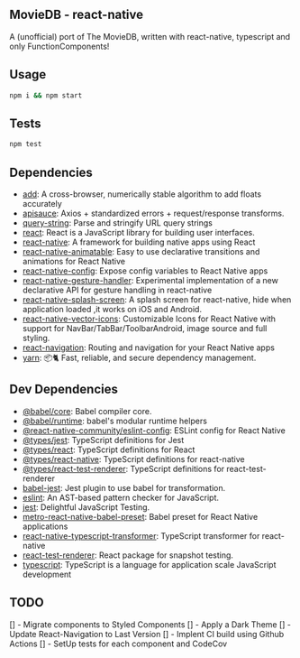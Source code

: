 ## MovieDB - react-native

A (unofficial) port of The MovieDB, written with react-native, typescript and only FunctionComponents!

## Usage

```sh
npm i && npm start
```

## Tests

```sh
npm test
```

## Dependencies

- [add](https://ghub.io/add): A cross-browser, numerically stable algorithm to add floats accurately
- [apisauce](https://ghub.io/apisauce): Axios + standardized errors + request/response transforms.
- [query-string](https://ghub.io/query-string): Parse and stringify URL query strings
- [react](https://ghub.io/react): React is a JavaScript library for building user interfaces.
- [react-native](https://ghub.io/react-native): A framework for building native apps using React
- [react-native-animatable](https://ghub.io/react-native-animatable): Easy to use declarative transitions and animations for React Native
- [react-native-config](https://ghub.io/react-native-config): Expose config variables to React Native apps
- [react-native-gesture-handler](https://ghub.io/react-native-gesture-handler): Experimental implementation of a new declarative API for gesture handling in react-native
- [react-native-splash-screen](https://ghub.io/react-native-splash-screen): A splash screen for react-native, hide when application loaded ,it works on iOS and Android.
- [react-native-vector-icons](https://ghub.io/react-native-vector-icons): Customizable Icons for React Native with support for NavBar/TabBar/ToolbarAndroid, image source and full styling.
- [react-navigation](https://ghub.io/react-navigation): Routing and navigation for your React Native apps
- [yarn](https://ghub.io/yarn): 📦🐈 Fast, reliable, and secure dependency management.

## Dev Dependencies

- [@babel/core](https://ghub.io/@babel/core): Babel compiler core.
- [@babel/runtime](https://ghub.io/@babel/runtime): babel&#39;s modular runtime helpers
- [@react-native-community/eslint-config](https://ghub.io/@react-native-community/eslint-config): ESLint config for React Native
- [@types/jest](https://ghub.io/@types/jest): TypeScript definitions for Jest
- [@types/react](https://ghub.io/@types/react): TypeScript definitions for React
- [@types/react-native](https://ghub.io/@types/react-native): TypeScript definitions for react-native
- [@types/react-test-renderer](https://ghub.io/@types/react-test-renderer): TypeScript definitions for react-test-renderer
- [babel-jest](https://ghub.io/babel-jest): Jest plugin to use babel for transformation.
- [eslint](https://ghub.io/eslint): An AST-based pattern checker for JavaScript.
- [jest](https://ghub.io/jest): Delightful JavaScript Testing.
- [metro-react-native-babel-preset](https://ghub.io/metro-react-native-babel-preset): Babel preset for React Native applications
- [react-native-typescript-transformer](https://ghub.io/react-native-typescript-transformer): TypeScript transformer for react-native
- [react-test-renderer](https://ghub.io/react-test-renderer): React package for snapshot testing.
- [typescript](https://ghub.io/typescript): TypeScript is a language for application scale JavaScript development

## TODO

[] - Migrate components to Styled Components
[] - Apply a Dark Theme
[] - Update React-Navigation to Last Version
[] - Implent CI build using Github Actions
[] - SetUp tests for each component and CodeCov
